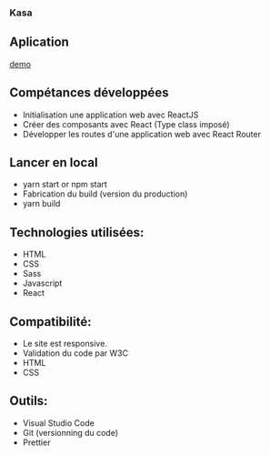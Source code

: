 ### Kasa

## Aplication

[demo]("http://alevsametoglu.github.io/kasa/#/")

## Compétances développées

- Initialisation une application web avec ReactJS
- Créer des composants avec React (Type class imposé)
- Développer les routes d'une application web avec React Router

## Lancer en local

- yarn start or npm start
- Fabrication du build (version du production)
- yarn build

## Technologies utilisées:

- HTML
- CSS
- Sass
- Javascript
- React

## Compatibilité:

- Le site est responsive.
- Validation du code par W3C
- HTML
- CSS

## Outils:

- Visual Studio Code
- Git (versionning du code)
- Prettier
